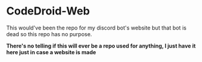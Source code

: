# CodeDroid-Web
This would've been the repo for my discord bot's website but that bot is dead so this repo has no purpose.

**There's no telling if this will ever be a repo used for anything, I just have it here just in case a website is made**
